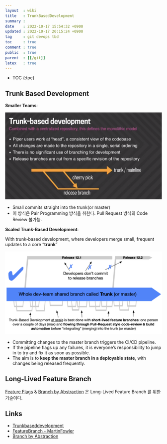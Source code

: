 ```yaml
---
layout  : wiki
title   : TrunkBasedDevelopment
summary : 
date    : 2022-10-17 15:54:32 +0900
updated : 2022-10-17 20:15:24 +0900
tag     : git devops tbd
toc     : true
comment : true
public  : true
parent  : [[/git]]
latex   : true
---
```

* TOC
{:toc}

## Trunk Based Development

__Smaller Teams__:

![](/resource/wiki/git-trunk-based-development/patch.png)

- Small commits straight into the trunk(or master)
- 이 방식은 Pair Programming 방식을 취한다. Pull Request 방식의 Code Review 불가능.

__Scaled Trunk-Based Development__:

With trunk-based development, where developers merge small, frequent updates to a core “__trunk__” 

![](/resource/wiki/git-trunk-based-development/trunk.png)
 
- Committing changes to the master branch triggers the CI/CD pipeline.
- If the pipeline flags up any failures, it is everyone’s responsibility to jump in to try and fix it as soon as possible.
- The aim is to __keep the master branch in a deployable state__, with changes being released frequently.

## Long-Lived Feature Branch

[Feature Flags](https://trunkbaseddevelopment.com/feature-flags/) & [Branch by Abstraction](https://trunkbaseddevelopment.com/branch-by-abstraction/) 은 Long-Lived Feature Branch 를 위한 기술이다.

## Links

- [Trunkbaseddevelopment](https://trunkbaseddevelopment.com/)
- [FeatureBranch - MartinFowler](https://martinfowler.com/bliki/FeatureBranch.html)
- [Branch by Abstraction](https://trunkbaseddevelopment.com/branch-by-abstraction/)